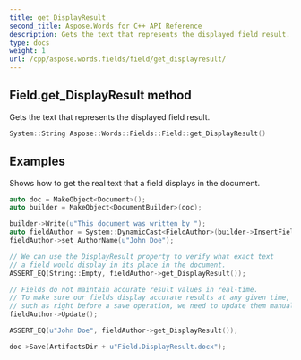 ```yaml
---
title: get_DisplayResult
second_title: Aspose.Words for C++ API Reference
description: Gets the text that represents the displayed field result. 
type: docs
weight: 1
url: /cpp/aspose.words.fields/field/get_displayresult/
---
```

## Field.get_DisplayResult method


Gets the text that represents the displayed field result.

```cpp
System::String Aspose::Words::Fields::Field::get_DisplayResult()
```


## Examples




Shows how to get the real text that a field displays in the document. 
```cpp
auto doc = MakeObject<Document>();
auto builder = MakeObject<DocumentBuilder>(doc);

builder->Write(u"This document was written by ");
auto fieldAuthor = System::DynamicCast<FieldAuthor>(builder->InsertField(FieldType::FieldAuthor, true));
fieldAuthor->set_AuthorName(u"John Doe");

// We can use the DisplayResult property to verify what exact text
// a field would display in its place in the document.
ASSERT_EQ(String::Empty, fieldAuthor->get_DisplayResult());

// Fields do not maintain accurate result values in real-time.
// To make sure our fields display accurate results at any given time,
// such as right before a save operation, we need to update them manually.
fieldAuthor->Update();

ASSERT_EQ(u"John Doe", fieldAuthor->get_DisplayResult());

doc->Save(ArtifactsDir + u"Field.DisplayResult.docx");
```

